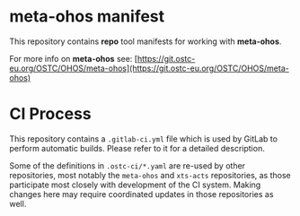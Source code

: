 <!--
SPDX-License-Identifier: Apache-2.0
SPDX-FileCopyrightText: Huawei Inc.
-->

meta-ohos manifest
==================

This repository contains **repo** tool manifests for working with **meta-ohos**. 

For more info on **meta-ohos** see: [https://git.ostc-eu.org/OSTC/OHOS/meta-ohos](https://git.ostc-eu.org/OSTC/OHOS/meta-ohos)

CI Process
==========

This repository contains a `.gitlab-ci.yml` file which is used by GitLab to
perform automatic builds. Please refer to it for a detailed description.

Some of the definitions in `.ostc-ci/*.yaml` are re-used by other repositories,
most notably the `meta-ohos` and `xts-acts` repositories, as those participate
most closely with development of the CI system. Making changes here may require
coordinated updates in those repositories as well.
